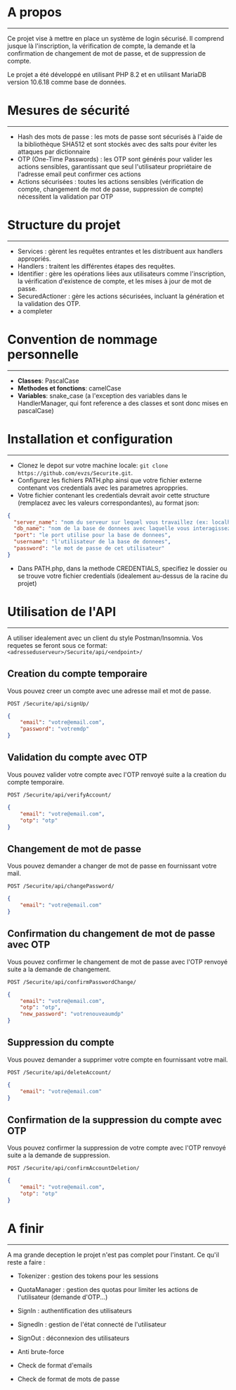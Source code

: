 # A propos

---
Ce projet vise à mettre en place un système de login sécurisé.
Il comprend jusque là l'inscription, la vérification de compte, la demande et la confirmation de changement de mot de passe, et de suppression de compte.

Le projet a été développé en utilisant PHP 8.2 et en utilisant MariaDB version 10.6.18 comme base de données.

# Mesures de sécurité

---
- Hash des mots de passe : les mots de passe sont sécurisés à l'aide de la bibliothèque SHA512 et sont stockés avec des salts pour éviter les attaques par dictionnaire
- OTP (One-Time Passwords) : les OTP sont générés pour valider les actions sensibles, garantissant que seul l'utilisateur propriétaire de l'adresse email peut confirmer ces actions
- Actions sécurisées : toutes les actions sensibles (vérification de compte, changement de mot de passe, suppression de compte) nécessitent la validation par OTP

# Structure du projet

---

- Services : gèrent les requêtes entrantes et les distribuent aux handlers appropriés. 
- Handlers : traitent les différentes étapes des requêtes.
- Identifier : gère les opérations liées aux utilisateurs comme l'inscription, la vérification d'existence de compte, et les mises à jour de mot de passe. 
- SecuredActioner : gère les actions sécurisées, incluant la génération et la validation des OTP.
- a completer



# Convention de nommage personnelle

---
- **Classes**: PascalCase
- **Methodes et fonctions**: camelCase
- **Variables**: snake_case (a l'exception des variables dans le HandlerManager, qui font reference a des classes et sont donc mises en pascalCase)

# Installation et configuration

---
- Clonez le depot sur votre machine locale: `git clone https://github.com/evzs/Securite.git`.
- Configurez les fichiers PATH.php ainsi que votre fichier externe contenant vos credentials avec les parametres aproppries.
- Votre fichier contenant les credentials devrait avoir cette structure (remplacez avec les valeurs correspondantes), au format json:
``` json
{
  "server_name": "nom du serveur sur lequel vous travaillez (ex: localhost)",
  "db_name": "nom de la base de donnees avec laquelle vous interagissez",
  "port": "le port utilise pour la base de donnees", 
  "username": "l'utilisateur de la base de donnees", 
  "password": "le mot de passe de cet utilisateur"
}
```
- Dans PATH.php, dans la methode CREDENTIALS, specifiez le dossier ou se trouve votre fichier credentials (idealement au-dessus de la racine du projet)

# Utilisation de l'API

---
A utiliser idealement avec un client du style Postman/Insomnia.
Vos requetes se feront sous ce format:
`<adresseduserveur>/Securite/api/<endpoint>/`

## Creation du compte temporaire
Vous pouvez creer un compte avec une adresse mail et mot de passe.

`POST /Securite/api/signUp/`
```json
{
    "email": "votre@email.com",
    "password": "votremdp"
}
```

## Validation du compte avec OTP
Vous pouvez valider votre compte avec l'OTP renvoyé suite a la creation du compte temporaire.

`POST /Securite/api/verifyAccount/`
```json
{
    "email": "votre@email.com",
    "otp": "otp"
}
```

## Changement de mot de passe
Vous pouvez demander a changer de mot de passe en fournissant votre mail.

`POST /Securite/api/changePassword/`
```json
{
    "email": "votre@email.com"
}
```

## Confirmation du changement de mot de passe avec OTP
Vous pouvez confirmer le changement de mot de passe avec l'OTP renvoyé suite a la demande de changement.

`POST /Securite/api/confirmPasswordChange/`
```json
{
    "email": "votre@email.com",
    "otp": "otp",
    "new_password": "votrenouveaumdp"
}
```

## Suppression du compte
Vous pouvez demander a supprimer votre compte en fournissant votre mail.

`POST /Securite/api/deleteAccount/`
```json
{
    "email": "votre@email.com"
}
```

## Confirmation de la suppression du compte avec OTP
Vous pouvez confirmer la suppression de votre compte avec l'OTP renvoyé suite a la demande de suppression.

`POST /Securite/api/confirmAccountDeletion/`
```json
{
    "email": "votre@email.com",
    "otp": "otp"
}
```

# A finir

---
A ma grande deception le projet n'est pas complet pour l'instant.
Ce qu'il reste a faire :

- Tokenizer : gestion des tokens pour les sessions
- QuotaManager : gestion des quotas pour limiter les actions de l'utilisateur (demande d'OTP...)
- SignIn : authentification des utilisateurs
- SignedIn : gestion de l'état connecté de l'utilisateur
- SignOut : déconnexion des utilisateurs


- Anti brute-force
- Check de format d'emails
- Check de format de mots de passe

